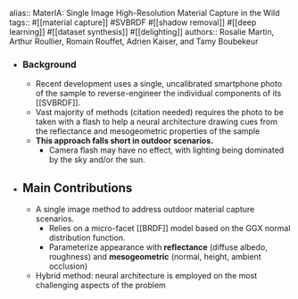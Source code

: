 alias:: MaterIA: Single Image High-Resolution Material Capture in the Wild
tags:: #[[material capture]] #SVBRDF #[[shadow removal]] #[[deep learning]] #[[dataset synthesis]] #[[delighting]]
authors:: Rosalie Martin, Arthur Roullier, Romain Rouffet, Adrien Kaiser, and Tamy Boubekeur

- ### Background
	- Recent development uses a single, uncalibrated smartphone photo of the sample to reverse-engineer the individual components of its [[SVBRDF]].
	- Vast majority of methods (citation needed) requires the photo to be taken with a flash to help a neural architecture drawing cues from the reflectance and mesogeometric properties of the sample
	- **This approach falls short in outdoor scenarios.**
		- Camera flash may have no effect, with lighting being dominated by the sky and/or the sun.
- ## Main Contributions
	- A single image method to address outdoor material capture scenarios.
		- Relies on a micro-facet [[BRDF]] model based on the GGX normal distribution function.
		- Parameterize appearance with **reflectance** (diffuse albedo, roughness) and **mesogeometric** (normal, height, ambient occlusion)
	- Hybrid method: neural architecture is employed on the most challenging aspects of the problem